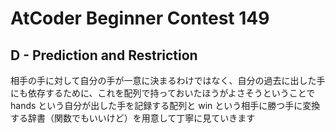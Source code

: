 # AtCoder Beginner Contest 149

## D - Prediction and Restriction

相手の手に対して自分の手が一意に決まるわけではなく、自分の過去に出した手にも依存するために、これを配列で持っておいたほうがよさそうということで hands という自分が出した手を記録する配列と win という相手に勝つ手に変換する辞書（関数でもいいけど）を用意して丁寧に見ていきます
